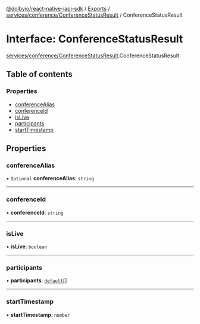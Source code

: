 [@dolbyio/react-native-iapi-sdk](../README.md) / [Exports](../modules.md) / [services/conference/ConferenceStatusResult](../modules/services_conference_ConferenceStatusResult.md) / ConferenceStatusResult

# Interface: ConferenceStatusResult

[services/conference/ConferenceStatusResult](../modules/services_conference_ConferenceStatusResult.md).ConferenceStatusResult

## Table of contents

### Properties

- [conferenceAlias](services_conference_ConferenceStatusResult.ConferenceStatusResult.md#conferencealias)
- [conferenceId](services_conference_ConferenceStatusResult.ConferenceStatusResult.md#conferenceid)
- [isLive](services_conference_ConferenceStatusResult.ConferenceStatusResult.md#islive)
- [participants](services_conference_ConferenceStatusResult.ConferenceStatusResult.md#participants)
- [startTimestamp](services_conference_ConferenceStatusResult.ConferenceStatusResult.md#starttimestamp)

## Properties

### conferenceAlias

• `Optional` **conferenceAlias**: `string`

___

### conferenceId

• **conferenceId**: `string`

___

### isLive

• **isLive**: `boolean`

___

### participants

• **participants**: [`default`](../classes/services_conference_Participant.default.md)[]

___

### startTimestamp

• **startTimestamp**: `number`
